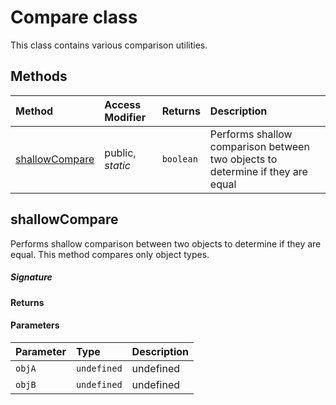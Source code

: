 # Compare class

 
This class contains various comparison utilities. 






## Methods

| Method	   | Access Modifier | Returns	| Description|
|:-------------|:----|:-------|:-----------|
|[shallowCompare](#shallowcompare)     | public, _static_ | `boolean` | Performs shallow comparison between two objects to determine if they are equal |




## shallowCompare

Performs shallow comparison between two objects to determine if they are equal. This method compares 
only object types. 


##### Signature

#### Returns

#### Parameters


| Parameter	   | Type    | Description |
|:-------------|:---------------|:------------|
| `objA`    | `undefined` | undefined |
| `objB`    | `undefined` | undefined |

